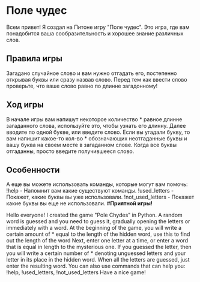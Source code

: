 # Поле чудес
Всем привет! Я создал на Питоне игру "Поле чудес". Это игра, где вам понадобится ваша сообразительность и хорошее знание различных слов.
## Правила игры
Загадано случайное слово и вам нужно отгадать его, постепенно открывая буквы или сразу назвав слово. Перед тем как ввести слово проверьте, что ваше слово равно по длинне загадонному!
## Ход игры
В начале игры вам напишут некоторое количество * равное длинне загаданного слова, используйте это, чтобы узнать его длинну.
Далее вводите по одной букве, или введите слово.
Если вы угадали букву, то вам напишит какое-то кол-во * обозначающих неотгаданные буквы и вашу буква на своем месте в загаданном слове.
Когда все буквы отгаданны, просто введите получившееся слово.
## Особенности
А еще вы можете использовать команды, которые могут вам помочь: 
  !help - Напомнит вам какие существуют команды.
  !used_letters - Покажет, какие буквы вы уже использовали.
  !not_used_letters - Покажет какие буквы вы еще не использовали.
#**Приятной игры!**

Hello everyone!
I created the game "Pole Chydes" in Python.
A random word is guessed and you need to guess it, gradually opening the letters or immediately with a word.
At the beginning of the game, you will write a certain amount of * equal to the length of the hidden word, use this to find out the length of the word
Next, enter one letter at a time, or enter a word that is equal in length to the mysterious one.
If you guessed the letter, then you will write a certain number of * denoting unguessed letters and your letter in its place in the hidden word.
When all the letters are guessed, just enter the resulting word.
You can also use commands that can help you: !help, !used_letters, !not_used_letters
Have a nice game!
